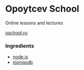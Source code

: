 # Opoytcev School
Online lessons and lectures

[oschool.ru](http://oschool.ru)

### Ingredients

* [node.js](http://nodejs.org)
* [mongodb](http://mongodb.org)